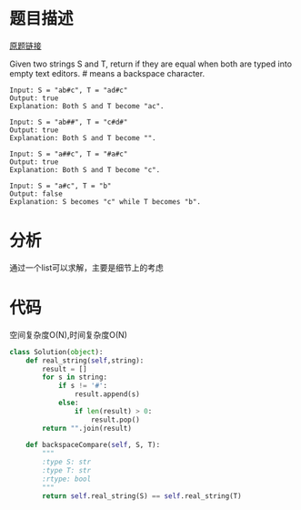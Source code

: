 
# 题目描述
[原题链接](https://leetcode.com/problems/backspace-string-compare/)

Given two strings S and T, return if they are equal when both are typed into empty text editors. # means a backspace character.

```
Input: S = "ab#c", T = "ad#c"
Output: true
Explanation: Both S and T become "ac".

Input: S = "ab##", T = "c#d#"
Output: true
Explanation: Both S and T become "".

Input: S = "a##c", T = "#a#c"
Output: true
Explanation: Both S and T become "c".

Input: S = "a#c", T = "b"
Output: false
Explanation: S becomes "c" while T becomes "b".
```

<!--more-->

# 分析
通过一个list可以求解，主要是细节上的考虑

# 代码
空间复杂度O(N),时间复杂度O(N)
```Python
class Solution(object):
    def real_string(self,string):
        result = []
        for s in string:
            if s != '#':
                result.append(s)
            else:
                if len(result) > 0:
                    result.pop()
        return "".join(result)
    
    def backspaceCompare(self, S, T):
        """
        :type S: str
        :type T: str
        :rtype: bool
        """
        return self.real_string(S) == self.real_string(T)
```
            